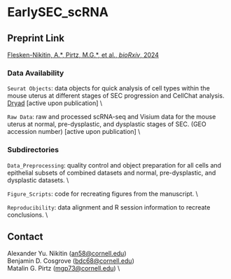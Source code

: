 # EarlySEC_scRNA


## Preprint Link
[Flesken-Nikitin, A.\*, Pirtz, M.G.\*, et al., *bioRxiv*, 2024](https://www.biorxiv.org/content/10.1101/2024.03.15.585274v1)


### Data Availability
`Seurat Objects`: data objects for quick analysis of cell types within the mouse uterus at different stages of SEC progression and CellChat analysis. [Dryad]() [active upon publication] \

`Raw Data`: raw and processed scRNA-seq and Visium data for the mouse uterus at normal, pre-dysplastic, and dysplastic stages of SEC. (GEO accession number) [active upon publication] \


### Subdirectories
`Data_Preprocessing`: quality control and object preparation for all cells and epithelial subsets of combined datasets and normal, pre-dysplastic, and dysplastic datasets. \

`Figure_Scripts`: code for recreating figures from the manuscript. \

`Reproducibility`: data alignment and R session information to recreate conclusions. \


## Contact
Alexander Yu. Nikitin ([an58@cornell.edu](an58@cornell.edu)) \
Benjamin D. Cosgrove ([bdc68@cornell.edu](bdc68@cornell.edu)) \
Matalin G. Pirtz ([mgp73@cornell.edu](mgp73@cornell.edu)) \
